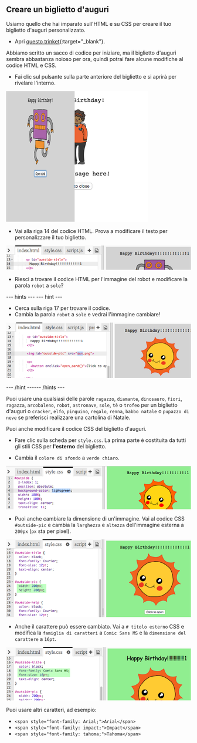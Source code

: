 ## Creare un biglietto d'auguri

Usiamo quello che hai imparato sull'HTML e su CSS per creare il tuo biglietto d'auguri personalizzato.

+ Apri [questo trinket](https://trinket.io/html/eabe57f33e){:target="_blank"}.

Abbiamo scritto un sacco di codice per iniziare, ma il biglietto d'auguri sembra abbastanza noioso per ora, quindi potrai fare alcune modifiche al codice HTML e CSS.

+ Fai clic sul pulsante sulla parte anteriore del biglietto e si aprirà per rivelare l'interno.

![schermata](images/birthday-click.png)

+ Vai alla riga 14 del codice HTML. Prova a modificare il testo per personalizzare il tuo biglietto.

![schermata](images/birthday-card-html.png)

+ Riesci a trovare il codice HTML per l'immagine del robot e modificare la parola `robot` a `sole`?

--- hints ---
 --- hint ---

+ Cerca sulla riga 17 per trovare il codice.
+ Cambia la parola `robot` a `sole` e vedrai l'immagine cambiare!

![schermata](images/birthday-card-sun.png)

--- /hint ------ /hints ---

Puoi usare una qualsiasi delle parole `ragazzo`, `diamante`, `dinosauro`, `fiori`, `ragazza`, `arcobaleno`, `robot`, `astronave`, `sole`, `tè` o `trofeo` per un biglietto d'auguri o `cracker`, `elfo`, `pinguino`, `regalo`, `renna`, `babbo natale` o `pupazzo di neve` se preferisci realizzare una cartolina di Natale.

Puoi anche modificare il codice CSS del biglietto d'auguri.

+ Fare clic sulla scheda per `style.css`. La prima parte è costituita da tutti gli stili CSS per **l'esterno** del biglietto.

+ Cambia il `colore di sfondo` a `verde chiaro`.

![schermata](images/birthday-card-outside.png)

+ Puoi anche cambiare la dimensione di un'immagine. Vai al codice CSS `#outside-pic` e cambia la `larghezza` e `altezza` dell'immagine esterna a `200px` (`px` sta per pixel).

![schermata](images/birthday-card-size.png)

+ Anche il carattere può essere cambiato. Vai a `# titolo esterno` CSS e modifica la `famiglia di caratteri` a `Comic Sans MS` e la `dimensione del carattere` a `16pt`.

![schermata](images/birthday-card-font.png)

Puoi usare altri caratteri, ad esempio:

+ `<span style="font-family: Arial;">Arial</span>`
+ `<span style="font-family: impact;">Impact</span>`
+ `<span style="font-family: tahoma;">Tahoma</span>`